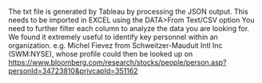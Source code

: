 The txt file is generated by Tableau by processing the JSON output. This needs to be imported in EXCEL using the DATA>From Text/CSV option
You need to further filter each column to analyze the data you are looking for. We found it extremely useful to identify key personnel 
within an organization. e.g. Michel Fievez from Schweitzer-Mauduit Intl Inc (SWM:NYSE), whose profile could then be looked up on 
https://www.bloomberg.com/research/stocks/people/person.asp?personId=34723810&privcapId=351162
